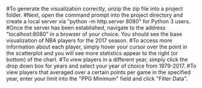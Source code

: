 #To generate the visualization correctly, unzip the zip file into a project folder. 
#Next, open the command prompt into the project directory and create a local server via "python -m http.server 8080" for Python 3 users. 
#Once the server has been established, navigate to the address "localhost:8080" in a browser of your choice. You should see the base visualization of NBA players for the 2017 season. 
#To access more information about each player, simply hover your cursor over the point in the scatterplot and you will see more statistics appear to the right (or bottom) of the chart. 
#To view players in a different year, simply click the drop down box for years and select your year of choice from 1979-2017.
#To view players that averaged over a certain points per game in the specified year, enter your limit into the "PPG Minimum" field and click "Filter Data". 
